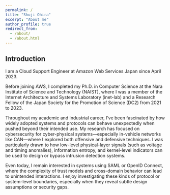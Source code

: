 ```yaml
---
permalink: /
title: "Shuji Ohira"
excerpt: "About me"
author_profile: true
redirect_from: 
  - /about/
  - /about.html
---
```


Introduction
------
I am a Cloud Support Engineer at Amazon Web Services Japan since April 2023.

Before joining AWS, I completed my Ph.D. in Computer Science at the Nara Institute of Science and Technology (NAIST), where I was a member of the Internet Architecture and Systems Laboratory (inet-lab) and a Research Fellow of the Japan Society for the Promotion of Science (DC2) from 2021 to 2023.

Throughout my academic and industrial career, I’ve been fascinated by how widely adopted systems and protocols can behave unexpectedly when pushed beyond their intended use. My research has focused on cybersecurity for cyber-physical systems—especially in-vehicle networks like CAN—where I explored both offensive and defensive techniques. I was particularly drawn to how low-level physical-layer signals (such as voltage and timing anomalies), information entropy, and kernel-level indicators can be used to design or bypass intrusion detection systems.

Even today, I remain interested in systems using SAML or OpenID Connect, where the complexity of trust models and cross-domain behavior can lead to unintended interactions. I enjoy investigating these kinds of protocol or system-level boundaries, especially when they reveal subtle design assumptions or security gaps.
